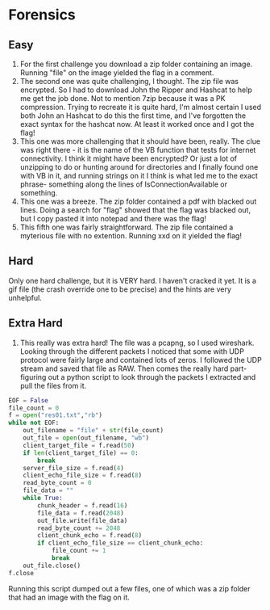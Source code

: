 # Forensics

## Easy
1. For the first challenge you download a zip folder containing an image. Running "file" on the image yielded the flag in a comment.
2. The second one was quite challenging, I thought. The zip file was encrypted. So I had to download John the Ripper and Hashcat to help me get the job done. Not to mention 7zip because it was a PK compression.
   Trying to recreate it is quite hard, I'm almost certain I used both John an Hashcat to do this the first time, and I've forgotten the exact syntax for the hashcat now. At least it worked once and I got the flag!
3. This one was more challenging that it should have been, really. The clue was right there - it is the name of the VB function that tests for internet connectivity. I think it might have been encrypted? Or just a lot of unzipping to do or hunting around for directories and I finally found one with VB in it, and running strings on it I think is what led me to the exact phrase- something along the lines of IsConnectionAvailable or something.
4. This one was a breeze. The zip folder contained a pdf with blacked out lines. Doing a search for "flag" showed that the flag was blacked out, but I copy pasted it into notepad and there was the flag!
5. This fifth one was fairly straightforward. The zip file contained a myterious file with no extention. Running xxd on it yielded the flag!

## Hard
Only one hard challenge, but it is VERY hard. I haven't cracked it yet. It is a gif file (the crash override one to be precise) and the hints are very unhelpful. 

## Extra Hard
1. This really was extra hard! The file was a pcapng, so I used wireshark. Looking through the different packets I noticed that some with UDP protocol were fairly large and contained lots of zeros. I followed the UDP stream and saved that file as RAW. Then comes the really hard part- figuring out a python script to look through the packets I extracted and pull the files from it. 

```python
EOF = False
file_count = 0
f = open("res01.txt","rb")
while not EOF:
    out_filename = "file" + str(file_count)
    out_file = open(out_filename, "wb")
    client_target_file = f.read(50)
    if len(client_target_file) == 0:
        break
    server_file_size = f.read(4)
    client_echo_file_size = f.read(8)
    read_byte_count = 0
    file_data = ""
    while True:
        chunk_header = f.read(16)
        file_data = f.read(2048)
        out_file.write(file_data)
        read_byte_count += 2048
        client_chunk_echo = f.read(8)
        if client_echo_file_size == client_chunk_echo:
            file_count += 1
            break
    out_file.close()
f.close    
```

Running this script dumped out a few files, one of which was a zip folder that had an image with the flag on it.
